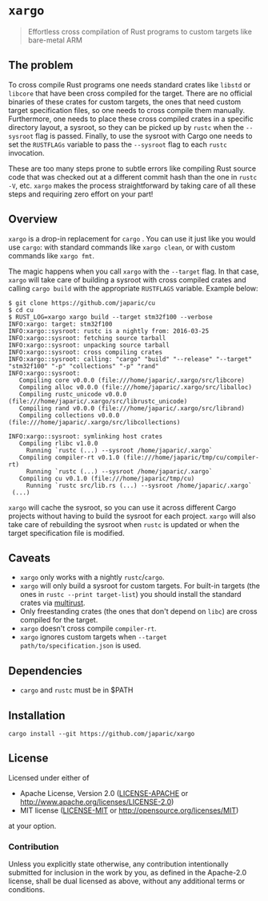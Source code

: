 # `xargo`

> Effortless cross compilation of Rust programs to custom targets like bare-metal ARM

## The problem

To cross compile Rust programs one needs standard crates like `libstd` or `libcore` that have been
cross compiled for the target. There are no official binaries of these crates for custom targets,
the ones that need custom target specification files, so one needs to cross compile them manually.
Furthermore, one needs to place these cross compiled crates in a specific directory layout, a
sysroot, so they can be picked up by `rustc` when the `--sysroot` flag is passed. Finally, to use
the sysroot with Cargo one needs to set the `RUSTFLAGs` variable to pass the `--sysroot` flag to
each `rustc` invocation.

These are too many steps prone to subtle errors like compiling Rust source code that was checked out
at a different commit hash than the one in `rustc -V`, etc. `xargo` makes the process
straightforward by taking care of all these steps and requiring zero effort on your part!

## Overview

`xargo` is a drop-in replacement for `cargo` . You can use it just like you would use `cargo`: with
standard commands like `xargo clean`, or with custom commands like `xargo fmt`.

The magic happens when you call `xargo` with the `--target` flag. In that case, `xargo` will take
care of building a sysroot with cross compiled crates and calling `cargo build` with the appropriate
`RUSTFLAGS` variable. Example below:

```
$ git clone https://github.com/japaric/cu
$ cd cu
$ RUST_LOG=xargo xargo build --target stm32f100 --verbose
INFO:xargo: target: stm32f100
INFO:xargo::sysroot: rustc is a nightly from: 2016-03-25
INFO:xargo::sysroot: fetching source tarball
INFO:xargo::sysroot: unpacking source tarball
INFO:xargo::sysroot: cross compiling crates
INFO:xargo::sysroot: calling: "cargo" "build" "--release" "--target" "stm32f100" "-p" "collections" "-p" "rand"
INFO:xargo::sysroot:
   Compiling core v0.0.0 (file:///home/japaric/.xargo/src/libcore)
   Compiling alloc v0.0.0 (file:///home/japaric/.xargo/src/liballoc)
   Compiling rustc_unicode v0.0.0 (file:///home/japaric/.xargo/src/librustc_unicode)
   Compiling rand v0.0.0 (file:///home/japaric/.xargo/src/librand)
   Compiling collections v0.0.0 (file:///home/japaric/.xargo/src/libcollections)

INFO:xargo::sysroot: symlinking host crates
   Compiling rlibc v1.0.0
     Running `rustc (...) --sysroot /home/japaric/.xargo`
   Compiling compiler-rt v0.1.0 (file:///home/japaric/tmp/cu/compiler-rt)
     Running `rustc (...) --sysroot /home/japaric/.xargo`
   Compiling cu v0.1.0 (file:///home/japaric/tmp/cu)
     Running `rustc src/lib.rs (...) --sysroot /home/japaric/.xargo`
 (...)
```

`xargo` will cache the sysroot, so you can use it across different Cargo projects without having to
build the sysroot for each project. `xargo` will also take care of rebuilding the sysroot when
`rustc` is updated or when the target specification file is modified.

## Caveats

- `xargo` only works with a nightly `rustc`/`cargo`.
- `xargo` will only build a sysroot for custom targets. For built-in targets (the ones in `rustc
    --print target-list`) you should install the standard crates via [multirust].
- Only freestanding crates (the ones that don't depend on `libc`) are cross compiled for the target.
- `xargo` doesn't cross compile `compiler-rt`.
- `xargo` ignores custom targets when `--target path/to/specification.json` is used.

[multirust]: https://github.com/brson/multirust

## Dependencies

- `cargo` and `rustc` must be in $PATH

## Installation

```
cargo install --git https://github.com/japaric/xargo
```

## License

Licensed under either of

- Apache License, Version 2.0 ([LICENSE-APACHE](LICENSE-APACHE) or
  http://www.apache.org/licenses/LICENSE-2.0)
- MIT license ([LICENSE-MIT](LICENSE-MIT) or http://opensource.org/licenses/MIT)

at your option.

### Contribution

Unless you explicitly state otherwise, any contribution intentionally submitted for inclusion in the
work by you, as defined in the Apache-2.0 license, shall be dual licensed as above, without any
additional terms or conditions.
